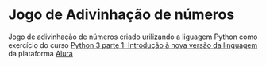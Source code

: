 # Jogo de Adivinhação de números

Jogo de adivinhação de números criado urilizando a liguagem Python como exercício do curso [Python 3 parte 1: Introdução à nova versão da linguagem](https://cursos.alura.com.br/course/python-3-introducao-a-nova-versao-da-linguagem?preRequirementFrom=python-3-avancando-na-linguagem) da plataforma [Alura](https://www.alura.com.br/) 
